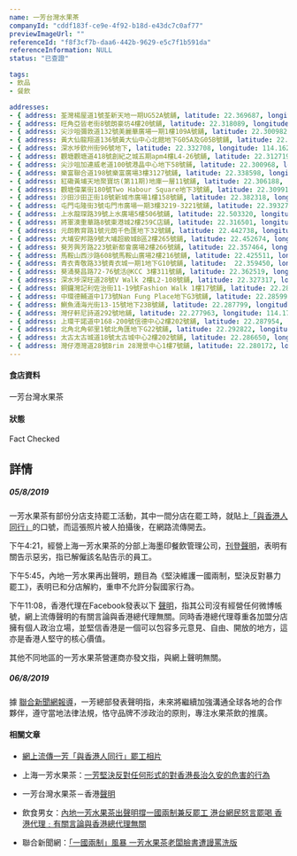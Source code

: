 ```yaml
---
name: 一芳台灣水果茶
companyId: "cddf183f-ce9e-4f92-b18d-e43dc7c0af77"
previewImageUrl: ""
referenceId: "f8f3cf7b-daa6-442b-9629-e5c7f1b591da"
referenceInformation: NULL
status: "已查證"

tags:
- 飲品
- 餐飲

addresses:
- { address: 荃灣楊屋道1號荃新天地一期UG52A號舖, latitude: 22.369687, longitude: 114.113714, tags: [荃灣, 全新界]}
- { address: 旺角亞皆老街8號朗豪坊4樓20號舖, latitude: 22.318089, longitude: 114.168659, tags: [旺角, 全九龍]}
- { address: 尖沙咀彌敦道132號美麗華廣場一期1樓109A號舖, latitude: 22.300982, longitude: 114.172184, tags: [尖沙咀, 全九龍]}
- { address: 黃大仙龍翔道136號黃大仙中心北館地下G05A及G05B號舖, latitude: 22.341997, longitude: 114.192918, tags: [黃大仙, 全九龍]}
- { address: 深水埗欽州街96號地下, latitude: 22.332708, longitude: 114.162115, tags: [深水埗, 全九龍]}
- { address: 觀塘觀塘道418號創紀之城五期apm4樓L4-26號舖, latitude: 22.312719, longitude: 114.225222, tags: [觀塘, 全九龍] }
- { address: 尖沙咀加連威老道100號港晶中心地下58號鋪, latitude: 22.300968, longitude: 114.178542, tags: [尖沙咀, 全九龍]}
- { address: 樂富聯合道198號樂富廣場3樓3127號舖, latitude: 22.338598, longitude: 114.186730, tags: [樂富, 全九龍]}
- { address: 紅磡黃埔天地聚寶坊(第11期)地庫一層11號舖, latitude: 22.306188, longitude: 114.190282, tags: [紅磡, 全九龍]}
- { address: 觀塘偉業街180號Two Habour Square地下3號舖, latitude: 22.309911, longitude: 114.221195, tags: [觀塘, 全九龍]}
- { address: 沙田沙田正街18號新城市廣場1樓158號舖, latitude: 22.382318, longitude: 114.188351, tags: [沙田, 全新界]}
- { address: 屯門屯隆街3號屯門市廣場一期3樓3219-3221號舖, latitude: 22.393275, longitude: 113.977876, tags: [屯門, 全新界]}
- { address: 上水龍琛路39號上水廣場5樓506號舖, latitude: 22.503320, longitude: 114.127818, tags: [上水, 全新界]}
- { address: 將軍澳重華路8號東港城2樓259C店舖, latitude: 22.316501, longitude: 114.265780, tags: [將軍澳, 全新界]}
- { address: 元朗教育路1號元朗千色匯地下32號舖, latitude: 22.442738, longitude: 114.028439, tags: [元朗, 全新界]}
- { address: 大埔安邦路9號大埔超級城B區2樓265號舖, latitude: 22.452674, longitude: 114.168932, tags: [大埔, 全新界]}
- { address: 葵芳興芳路223號新都會廣場2樓266號舖, latitude: 22.357464, longitude: 114.127170, tags: [葵芳, 全新界]}
- { address: 馬鞍山西沙路608號馬鞍山廣場2樓216號舖, latitude: 22.425511, longitude: 114.231333, tags: [馬鞍山, 全新界]}
- { address: 青衣青敬路33號青衣城一期1地下G10號舖, latitude:  22.359450, longitude: 114.108227, tags: [青衣, 全新界]}
- { address: 葵涌葵昌路72-76號活@KCC 3樓311號舖, latitude: 22.362519, longitude: 114.132453, tags: [葵涌, 全新界]}
- { address: 深水埗深旺道28號V Walk 2樓L2-108號舖, latitude: 22.327317, longitude: 114.154000, tags: [深水埗, 全九龍]}
- { address: 銅鑼灣記利佐治街11-19號Fashion Walk 1樓17號舖, latitude: 22.280958, longitude: 114.185221, tags: [銅鑼灣, 全香港島]}
- { address: 中環德輔道中173號Nan Fung Place地下G3號舖, latitude: 22.285997, longitude: 114.154342, tags: [中環, 全香港島]}
- { address: 鰂魚涌海光街13-15號地下23B號舖, latitude: 22.287799, longitude: 114.211004, tags: [鰂魚涌, 全香港島]}
- { address: 灣仔軒尼詩道292號地舖, latitude: 22.277963, longitude: 114.177357, tags: [灣仔, 全香港島]}
- { address: 上環干諾道中168-200號信德中心2樓202號舖, latitude: 22.287954, longitude: 114.151822, tags: [上環, 全香港島]}
- { address: 北角北角邨里1號北角匯地下G22號舖, latitude: 22.292822, longitude: 114.199324, tags: [北角, 全香港島]}
- { address: 太古太古城道18號太古城中心2樓202號舖, latitude: 22.286650, longitude: 114.217527, tags: [太古, 全香港島]}
- { address: 灣仔港灣道28號Brim 28灣景中心1樓7號舖, latitude: 22.280172, longitude: 114.176203, tags: [灣仔, 全香港島]}
---
```


#### 食店資料

一芳台灣水果茶

#### 狀態

Fact Checked

## 詳情

##### 05/8/2019

一芳水果茶有部份分店支持罷工活動，其中一間分店在罷工時，就貼上[「與香港人同行」][twitter]的口號，而這張照片被人拍攝後，在網路流傳開去。  

下午4:21，經營上海一芳水果茶的分部上海墨印餐飲管理公司，[刊登聲明][weibo]，表明有關告示惡劣，指已解僱該名貼告示的員工。

下午5:45，內地一芳水果再出聲明，題目為《堅決維護一國兩制，堅決反對暴力罷工》，表明已和分店解約，重申不允許分裂國家行為。  
  
下午11:08，香港代理在Facebook發表以下 [聲明][YiFangTeaHK]，指其公司沒有經營任何微博帳號，網上流傳聲明的有關言論與香港總代理無關。同時香港總代理尊重各加盟分店擁有個人政治立場，並堅信香港是一個可以包容多元意見、自由、開放的地方，這亦是香港人堅守的核心價值。  
  
其他不同地區的一芳水果茶營運商亦發文指，與網上聲明無關。

##### 06/8/2019

據 [聯合新聞網報導][udn]，一芳總部發表聲明指，未來將繼續加強溝通全球各地的合作夥伴，遵守當地法律法規，恪守品牌不涉政治的原則，專注水果茶飲的推廣。



#### 相關文章

* [網上流傳一芳「與香港人同行」罷工相片][twitter]

* 上海一芳水果茶：[一芳堅決反對任何形式的對香港長治久安的危害的行為][weibo]

* 一芳台灣水果茶－香港[聲明][YiFangTeaHK]

* 飲食男女：[內地一芳水果茶出聲明撐一國兩制兼反罷工 港台網民怒言罷喝 香港代理﹕有關言論與香港總代理無關][ETW]

* 聯合新聞網：[「一國兩制」風暴 一芳水果茶老闆臉書遭謾罵洗版][udn]



[ETW]:[https://hk.lifestyle.appledaily.com/etw/magazine/article/20190805/3_59901213/%E5%85%A7%E5%9C%B0%E4%B8%80%E8%8A%B3%E6%B0%B4%E6%9E%9C%E8%8C%B6%E5%87%BA%E8%81%B2%E6%98%8E%E6%92%90%E4%B8%80%E5%9C%8B%E5%85%A9%E5%88%B6%E5%85%BC%E5%8F%8D%E7%BD%B7%E5%B7%A5-%E6%B8%AF%E5%8F%B0%E7%B6%B2%E6%B0%91%E6%80%92%E8%A8%80%E7%BD%B7%E5%96%9D-%E9%A6%99%E6%B8%AF%E4%BB%A3%E7%90%86-%E6%9C%89%E9%97%9C%E8%A8%80%E8%AB%96%E8%88%87%E9%A6%99%E6%B8%AF%E7%B8%BD%E4%BB%A3%E7%90%86%E7%84%A1%E9%97%9C/?utm_campaign=etw_social_etw&utm_medium=social&utm_source=facebook&fbclid=IwAR23OHIpewZLasntYjbdTKHlKiYeiEnrHLe5aE3-1FhO9bByGvPrm0iNvwo](https://hk.lifestyle.appledaily.com/etw/magazine/article/20190805/3_59901213/%E5%85%A7%E5%9C%B0%E4%B8%80%E8%8A%B3%E6%B0%B4%E6%9E%9C%E8%8C%B6%E5%87%BA%E8%81%B2%E6%98%8E%E6%92%90%E4%B8%80%E5%9C%8B%E5%85%A9%E5%88%B6%E5%85%BC%E5%8F%8D%E7%BD%B7%E5%B7%A5-%E6%B8%AF%E5%8F%B0%E7%B6%B2%E6%B0%91%E6%80%92%E8%A8%80%E7%BD%B7%E5%96%9D-%E9%A6%99%E6%B8%AF%E4%BB%A3%E7%90%86-%E6%9C%89%E9%97%9C%E8%A8%80%E8%AB%96%E8%88%87%E9%A6%99%E6%B8%AF%E7%B8%BD%E4%BB%A3%E7%90%86%E7%84%A1%E9%97%9C/?utm_campaign=etw_social_etw&utm_medium=social&utm_source=facebook&fbclid=IwAR23OHIpewZLasntYjbdTKHlKiYeiEnrHLe5aE3-1FhO9bByGvPrm0iNvwo)

[YiFangTeaHK]:https://www.facebook.com/YiFangTeaHK/posts/476909509534990

[udn]:https://udn.com/news/story/120538/3972978?fbclid=IwAR0jTToD2wF1sKC0Oq4RhddAci07Y5O-IpEUs41lSqSksrtcqkoBXmCykkk


[weibo]:https://weibo.com/6160023248/I0P4BbYqq

[twitter]:https://twitter.com/PhilipsShiu/status/1158339443851268096
